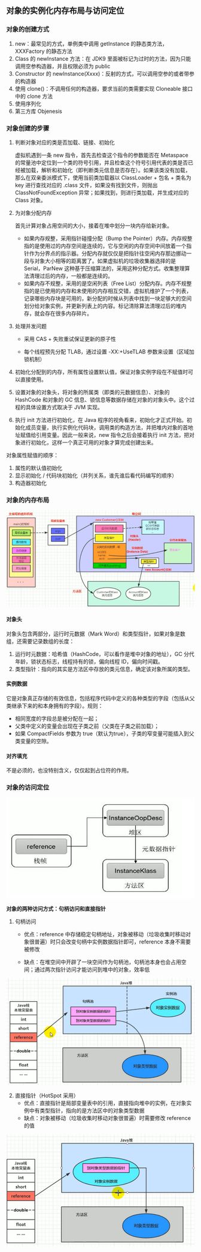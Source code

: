 ## 对象的实例化内存布局与访问定位

### 对象的创建方式

1. new：最常见的方式，单例类中调用 getInstance 的静态类方法，XXXFactory 的静态方法
2. Class 的 newInstance 方法：在 JDK9 里面被标记为过时的方法，因为只能调用空参构造器，并且权限必须为 public
3. Constructor 的 newInstance(Xxxx)：反射的方式，可以调用空参的或者带参的构造器
4. 使用 clone()：不调用任何的构造器，要求当前的类需要实现 Cloneable 接口中的 clone 方法
5. 使用序列化
6. 第三方库 Objenesis



### 对象创建的步骤

1. 判断对象对应的类是否加载、链接、初始化

   虚拟机遇到一条 new 指令，首先去检查这个指令的参数能否在 Metaspace 的常量池中定位到一个类的符号引用，并且检查这个符号引用代表的类是否已经被加载，解析和初始化（即判断类元信息是否存在）。如果该类没有加载，那么在双亲委派模式下，使用当前类加载器以 ClassLoader + 包名 + 类名为 key 进行查找对应的 .class 文件，如果没有找到文件，则抛出 ClassNotFoundException 异常；如果找到，则进行类加载，并生成对应的 Class 对象。

2. 为对象分配内存

   首先计算对象占用空间的大小，接着在堆中划分一块内存给新对象。

   - 如果内存规整，采用指针碰撞分配（Bump the Pointer）内存。内存规整指的是使用过的内存空间是连续的，它与空闲的内存空间中间放着一个指针作为分界点的指示器。分配内存就仅仅是把指针往空闲内存那边挪动一段与对象大小相等的距离罢了。如果虚拟机的垃圾收集器选择的是 Serial，ParNew 这种基于压缩算法的，采用这种分配方式。收集整理算法清理过后的内存，一般都是连续的。
   - 如果内存不规整，采用的是空闲列表（Free List）分配内存。内存不规整指的是已使用的内存和未使用的内存相互交错，虚拟机维护了一个列表，记录哪些内存块是可用的，新分配的时候从列表中找到一块足够大的空间划分给对象实例，并更新列表上的内容。标记清除算法清理过后的堆内存，就会存在很多内存碎片。

3. 处理并发问题

   - 采用 CAS + 失败重试保证更新的原子性

   - 每个线程预先分配 TLAB，通过设置 -XX:+UseTLAB 参数来设置（区域加锁机制）

4. 初始化分配到的内存，所有属性设置默认值，保证对象实例字段在不赋值时可以直接使用。

5. 设置对象的对象头，将对象的所属类（即类的元数据信息）、对象的 HashCode 和对象的 GC 信息、锁信息等数据存储在对象的对象头中。这个过程的具体设置方式取决于 JVM 实现。

6. 执行 init 方法进行初始化，在 Java 程序的视角看来，初始化才正式开始。初始化成员变量，执行实例化代码块，调用类的构造方法，并把堆内对象的首地址赋值给引用变量。因此一般来说，new 指令之后会接着执行 init 方法，把对象进行初始化，这样一个真正可用的对象才算完成创建出来。

对象属性赋值的顺序：

1. 属性的默认值初始化
2. 显示初始化 / 代码块初始化（并列关系，谁先谁后看代码编写的顺序）
3. 构造器初始化



### 对象的内存布局

![对象的内存布局](../images/20210124114152951.png)

#### 对象头

对象头包含两部分，运行时元数据（Mark Word）和类型指针，如果对象是数组，还需要记录数组的长度：

1. 运行时元数据：哈希值（HashCode，可以看作是堆中对象的地址），GC 分代年龄，锁状态标志，线程持有的锁，偏向线程 ID，偏向时间戳。
2. 类型指针：指向的其实是方法区中存放的类元信息，确定该对象所属的类型。



#### 实例数据

它是对象真正存储的有效信息，包括程序代码中定义的各种类型的字段（包括从父类继承下来的和本身拥有的字段）。规则：

- 相同宽度的字段总是被分配在一起；
- 父类中定义的变量会出现在子类之前（父类在子类之前加载）；
- 如果 CompactFields 参数为 true（默认为true），子类的窄变量可能插入到父类变量的空隙。



#### 对齐填充

不是必须的，也没特别含义，仅仅起到占位符的作用。



### 对象的访问定位

![对象的访问定位](../images/20210124121114036.png)

**对象的两种访问方式：句柄访问和直接指针**

1. 句柄访问

   - 优点：reference 中存储稳定句柄地址，对象被移动（垃圾收集时移动对象很普遍）时只会改变句柄中实例数据指针即可，reference 本身不需要被修改

   - 缺点：在堆空间中开辟了一块空间作为句柄池，句柄池本身也会占用空间；通过两次指针访问才能访问到堆中的对象，效率低

![句柄访问](../images/20210124121233917.png)

2. 直接指针（HotSpot 采用）
   - 优点：直接指针是局部变量表中的引用，直接指向堆中的实例，在对象实例中有类型指针，指向的是方法区中的对象类型数据
   - 缺点：对象被移动（垃圾收集时移动对象很普遍）时需要修改 reference 的值

![直接指针](../images/20210124121348856.png)